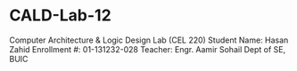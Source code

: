 # CALD-Lab-12
Computer Architecture &amp; Logic Design Lab (CEL 220) Student Name: Hasan Zahid Enrollment #: 01-131232-028 Teacher: Engr. Aamir Sohail Dept of SE, BUIC
